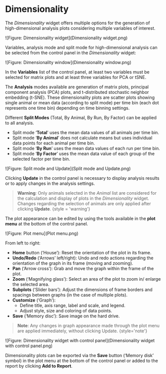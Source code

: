 # Dimensionality

The _Dimensionality_ widget offers multiple options for the generation of high-dimensional analysis plots considering multiple variables of interest.

![Figure: Dimensionality widget](Dimensionality widget.png)

Variables, analysis mode and split mode for high-dimensional analysis can be selected from the control panel in the _Dimensionality_ widget:

![Figure: Dimensionality window](Dimensionality window.png)

In the **Variables** list of the control panel, at least two variables must be selected for matrix plots and at least three variables for PCA or tSNE. 

The **Analysis** modes available are generation of matrix plots, principal component analysis (PCA) plots, and t-distributed stochastic neighbor embedding (t-SNE).
These dimensionality plots are scatter plots showing single animal or mean data (according to split mode) per time bin (each dot represents one time bin) depending on time binning settings.

[//]: # (TODO: More Explanation axis of PCA and tSNE plots)

Different **Split Modes** (Total, By Animal, By Run, By Factor) can be applied to all analysis.

- Split mode ‘**Total**’ uses the mean data values of all animals per time bin.
- Split mode ‘**By Animal**’ does not calculate means but uses individual data points for each animal per time bin.
- Split mode ‘**By Run**’ uses the mean data values of each run per time bin.
- Split mode ‘**By Factor**’ uses the mean data value of each group of the selected factor per time bin.

[//]: # (TODO: Explanation of the split mode is right? need Anton help check...)

![Figure: Split mode and Update](Split mode and Update.png)

Clicking **Update** in the control panel is necessary to display analysis results or to apply changes in the analysis settings.

> **Warning**: Only animals selected in the _Animal_ list are considered for the calculation and display of plots in the _Dimensionality_ widget.
> Changes regarding the selection of animals are only applied after clicking **Update**.
{style = 'warning'}

The plot appearance can be edited by using the tools available in the **plot menu** at the bottom of the control panel.

![Figure: Plot menu](Plot menu.png)

From left to right:
- **Home** button (‘House’): Reset the orientation of the plot in its frame.
- **Undo/Redo** (‘Arrows’ left/right): Undo and redo actions regarding the orientation of the graph in its frame (moving and zooming).
- **Pan** (‘Arrow cross’): Grab and move the graph within the frame of the plot.
- **Zoom** (‘Magnifying glass’): Select an area of the plot to zoom in/ enlarge the selected area.
- **Subplots** (‘Slider bars’): Adjust the dimensions of frame borders and spacings between graphs (in the case of multiple plots).
- **Customize** (‘Graph’):
    - Define title, axis range, label and scale, and legend.
    - Adjust style, size and coloring of data points.
- **Save** (‘Memory disc’): Save image on the hard drive.

> **Note**: Any changes in graph appearance made through the plot menu are applied immediately, without clicking Update.
{style='note'}

![Figure: Dimensionality widget with control panel](Dimensionality widget with control panel.png)

Dimensionality plots can be exported via the **Save** button (‘Memory disk’ symbol) in the plot menu at the bottom of the control panel or added to the report by clicking **Add to Report**.
